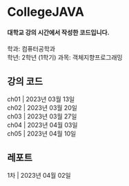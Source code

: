 # CollegeJAVA
<h4>대학교 강의 시간에서 작성한 코드입니다.</h4>

학과: 컴퓨터공학과<br>
학년: 2학년 (1학기)
과목: 객체지향프로그래밍


<h2> 강의 코드 </h2>
ch01 | 2023년 03월 13일<br>
ch02 | 2023년 03월 20일<br>
ch03 | 2023년 03월 27일<br>
ch04 | 2023년 04월 03일<br>
ch05 | 2023년 04월 10일<br>


<h2> 레포트 </h2>
1차 | 2023년 04월 02일<br>
